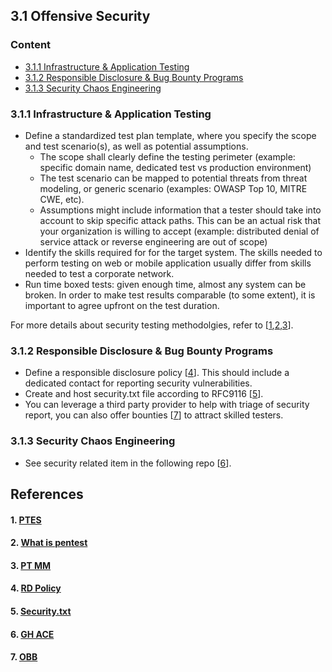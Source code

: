 ## 3.1 Offensive Security

### Content
* [3.1.1 Infrastructure & Application Testing](#311-infrastructure--application-testing)
* [3.1.2 Responsible Disclosure & Bug Bounty Programs](#312-responsible-disclosure--bug-bounty-programs)
* [3.1.3 Security Chaos Engineering](#313-security-chaos-engineering)

### 3.1.1 Infrastructure & Application Testing
* Define a standardized test plan template, where you specify the scope and test scenario(s), as well as potential assumptions. 
  * The scope shall clearly define the testing perimeter (example: specific domain name, dedicated test vs production environment)
  * The test scenario can be mapped to potential threats from threat modeling, or generic scenario (examples: OWASP Top 10, MITRE CWE, etc).
  * Assumptions might include information that a tester should take into account to skip specific attack paths. This can be an actual risk that your organization is willing to accept (example: distributed denial of service attack or reverse engineering are out of scope)
* Identify the skills required for for the target system. The skills needed to perform testing on web or mobile application usually differ from skills needed to test a corporate network. 
* Run time boxed tests: given enough time, almost any system can be broken. In order to make test results comparable (to some extent), it is important to agree upfront on the test duration.

For more details about security testing methodolgies, refer to [[1](#1-ptes),[2](#2-what-is-pentest),[3](#3-pt-mm)].

### 3.1.2 Responsible Disclosure & Bug Bounty Programs
* Define a responsible disclosure policy [[4](#4-rd-policy)]. This should include a dedicated contact for reporting security vulnerabilities.
* Create and host security.txt file according to RFC9116 [[5](#5-securitytxt)].
* You can leverage a third party provider to help with triage of security report, you can also offer bounties [[7](#7-obb)] to attract skilled testers.

### 3.1.3 Security Chaos Engineering
* See security related item in the following repo [[6](#6-gh-ace)].


## References
#### 1. [PTES](http://www.pentest-standard.org/index.php/PTES_Technical_Guidelines)
#### 2. [What is pentest](https://www.synopsys.com/glossary/what-is-penetration-testing.html)
#### 3. [PT MM](https://github.com/5bhuv4n35h/pentestmindmap)
#### 4. [RD Policy](https://responsibledisclosure.nl/en/)
#### 5. [Security.txt](https://securitytxt.org)
#### 6. [GH ACE](https://github.com/dastergon/awesome-chaos-engineering)
#### 7. [OBB](https://www.openbugbounty.org/)
